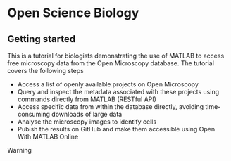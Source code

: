 # Open Science Biology



## Getting started

This is a tutorial for biologists demonstrating the use of MATLAB to access free microscopy data from the Open Microscopy database.
The tutorial covers the following steps
- Access a list of openly available projects on Open Microscopy
- Query and inspect the metadata associated with these projects using commands directly from MATLAB (RESTful API)
- Access specific data from within the database directly, avoiding time-consuming downloads of large data
- Analyse the microscopy images to identify cells
- Pubish the results on GitHub and make them accessible using Open With MATLAB Online


<div class = "alert alert-block alert-danger">
Warning
</div>
